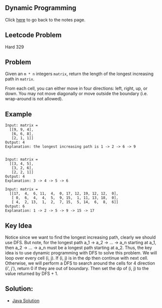 ## Dynamic Programming
Click [here](../notes.md) to go back to the notes page.

## Leetcode Problem
Hard 329

## Problem
Given an ```m * n``` integers ```matrix```, return the length of the longest increasing path in ```matrix```.

From each cell, you can either move in four directions: left, right, up, or down. You may not move diagonally or move outside the boundary (i.e. wrap-around is not allowed).

## Example
```
Input: matrix =
  [[9, 9, 4], 
   [6, 6, 8],
   [2, 1, 1]]
Output: 4
Explanation: the longest increasing path is 1 -> 2 -> 6 -> 9


Input: matrix = 
  [[3, 4, 5],
   [3, 2, 6],
   [2, 2, 1]]
Output: 4
Explanation: 3 -> 4 -> 5 -> 6

Input: matrix = 
  [[17,  4,  6, 11,  4,  0, 17, 12, 19, 12, 12,  0],
   [ 0,  6,  4,  4,  5,  9, 15,  1, 11, 13, 18,  0],
   [ 4,  2, 13,  1,  2,  7, 15,  5, 14,  6,  8,  6]]
Output: 6
Explanation: 1 -> 2 -> 5 -> 9 -> 15 -> 17
```


## Key Idea 
Notice since we want to find the longest increasing path, clearly we should use DFS. But note, for the longest path a_1 -> a_2 -> ... -> a_n starting at a_1, then a_2 -> ... -> a_n must be a longest path starting at a_2. Thus, the key idea is to use dynamic programming with DFS to solve this problem. We will loop over every cell (i, j). If (i, j) is in the dp then continue with next cell. Otherwise, we will perform a DFS to search around the cells for 4 direction (i', j'), return 0 if they are out of boundary. Then set the dp of (i, j) to the value returned by DFS + 1.

## Solution:
- [Java Solution](longest_increasing_path_in_a_matrix.java)